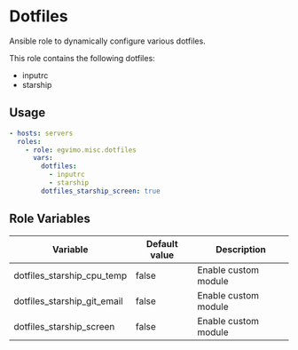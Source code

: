 # Dotfiles

Ansible role to dynamically configure various dotfiles.

This role contains the following dotfiles:

- inputrc
- starship

## Usage

```yml
- hosts: servers
  roles:
    - role: egvimo.misc.dotfiles
      vars:
        dotfiles:
          - inputrc
          - starship
        dotfiles_starship_screen: true
```

## Role Variables

| Variable                    | Default value | Description          |
| --------------------------- | ------------- | -------------------- |
| dotfiles_starship_cpu_temp  | false         | Enable custom module |
| dotfiles_starship_git_email | false         | Enable custom module |
| dotfiles_starship_screen    | false         | Enable custom module |
